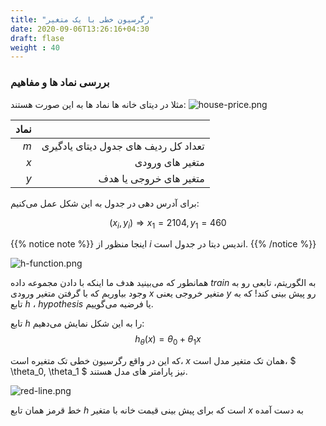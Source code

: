 ```yaml
---
title: "رگرسیون خطی با یک متغیر"
date: 2020-09-06T13:26:16+04:30
draft: flase
weight : 40
---
```


### بررسی نماد ها و مفاهیم
مثلا در دیتای خانه ها نماد ها به این صورت هستند:
![house-price.png](../images/house-price.png?width=25pc)


| نماد |  |
| ------:| -----------:|
| $m$   | تعداد کل ردیف های جدول دیتای یادگیری |
| $x$ | متغیر های ورودی|
| $y$    |متغیر های خروجی یا هدف |

برای آدرس دهی در جدول به این شکل عمل می‌کنیم:

$$(x_i, y_i) \Rightarrow x_1= 2104, y_1 = 460$$


{{% notice note %}}
اینجا منظور از $i$  اندیس دیتا در جدول است.
{{% /notice %}}

![h-function.png](../images/h-function.png?width=17pc)

همانطور که می‌بینید هدف ما اینکه با دادن مجموعه داده
$train$ به الگوریتم، تابعی رو به وجود بیاوریم که با گرفتن
 متغیر ورودی $x$ متغیر خروجی یعنی $y$ رو پیش بینی کند!
که به تابع $h$ ، $hypothesis$ یا فرضیه می‌گوییم.

تابع $h$ را به این شکل نمایش می‌‌دهیم:
$$ h_\theta(x) = \theta_0 + \theta_1x $$

که این در واقع رگرسیون خطی تک متغیره است،
$x$ همان تک متغیر مدل است،
$ \theta_0, \theta_1 $ نیز پارامتر های مدل هستند.

![red-line.png](../images/red-line.png?width=17pc)

خط قرمز همان تابع $h$ است
که برای پیش بینی قیمت 
خانه با متغیر $x$ به دست آمده


